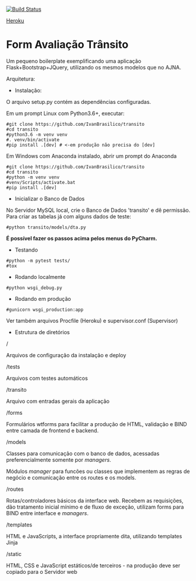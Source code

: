 [![Build Status](https://travis-ci.org/IvanBrasilico/transito.svg?branch=master)](https://travis-ci.org/IvanBrasilico/transito) 

[Heroku](https://ivan-transito.herokuapp.com/)

# Form Avaliação Trânsito
Um pequeno boilerplate exemplificando uma aplicação Flask+Bootstrap+JQuery, utilizando os mesmos modelos que no AJNA.


Arquitetura:

* Instalação:

O arquivo setup.py contém as dependências configuradas.

Em um prompt Linux com Python3.6+, executar:
```
#git clone https://github.com/IvanBrasilico/transito
#cd transito
#python3.6 -m venv venv
#. venv/bin/activate
#pip install .[dev] # <-em produção não precisa do [dev] 
```

Em Windows com Anaconda instalado, abrir um prompt do Anaconda
```
#git clone https://github.com/IvanBrasilico/transito
#cd transito
#python -m venv venv
#venv/Scripts/activate.bat
#pip install .[dev] 
```

* Inicializar o Banco de Dados

No Servidor MySQL local, crie o Banco de Dados 'transito' e dê permissão. Para criar as tabelas já com alguns dados de teste:

```
#python transito/models/dta.py 
```

**É possível fazer os passos acima pelos menus do PyCharm.**

* Testando

```
#python -m pytest tests/
#tox
```

* Rodando localmente

```
#python wsgi_debug.py
```

* Rodando em produção

```
#gunicorn wsgi_production:app
```

Ver também arquivos Procfile (Heroku) e supervisor.conf (Supervisor)


* Estrutura de diretórios

/ 

Arquivos de configuração da instalação e deploy

/tests

Arquivos com testes automáticos

/transito

Arquivo com entradas gerais da aplicação

/forms

Formulários wtforms para facilitar a produção de HTML, 
validação e BIND entre camada de frontend e backend.

/models

Classes para comunicação com o banco de dados, acessadas preferencialmente somente por
*managers*.

Módulos *manager* para funcões ou classes que implementem as regras 
de negócio e comunicação entre os routes e os models.

/routes

Rotas/controladores básicos da interface web. Recebem as requisições, dão 
tratamento inicial mínimo e de fluxo de exceção, utilizam forms para BIND entre 
interface e  *managers*.

/templates

HTML e JavaScripts, a interface propriamente dita, utilizando templates Jinja

/static

HTML, CSS e JavaScript estáticos/de terceiros - na produção deve ser copiado para o Servidor web





